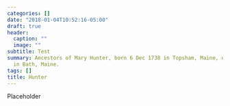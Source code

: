 ```yaml
---
categories: []
date: "2018-01-04T10:52:16-05:00"
draft: true
header:
  caption: ""
  image: ""
subtitle: Test
summary: Ancestors of Mary Hunter, born 6 Dec 1738 in Topsham, Maine, died 7 Jan 1780
  in Bath, Maine.
tags: []
title: Hunter
---
```


Placeholder
